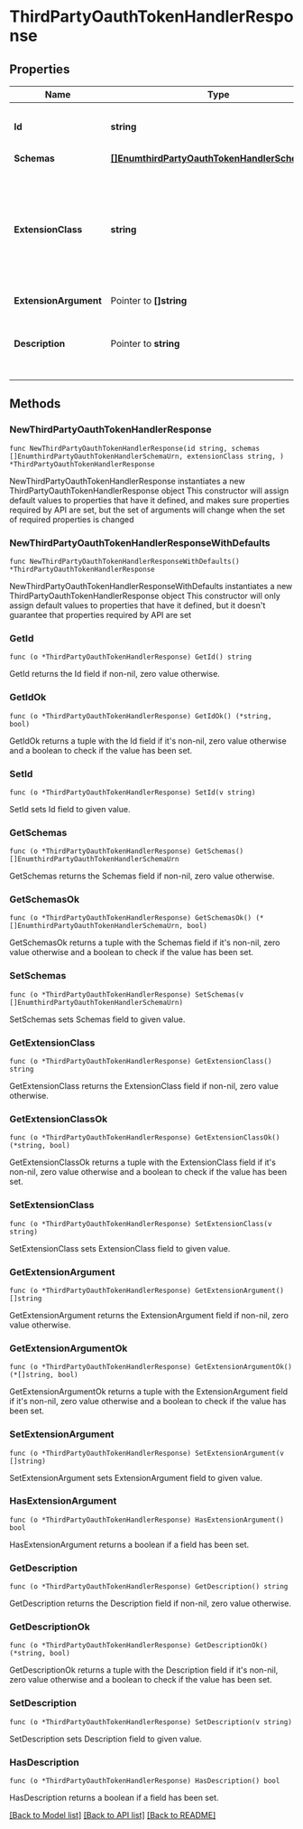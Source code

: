 # ThirdPartyOauthTokenHandlerResponse

## Properties

Name | Type | Description | Notes
------------ | ------------- | ------------- | -------------
**Id** | **string** | Name of the OAuth Token Handler | 
**Schemas** | [**[]EnumthirdPartyOauthTokenHandlerSchemaUrn**](EnumthirdPartyOauthTokenHandlerSchemaUrn.md) |  | 
**ExtensionClass** | **string** | The fully-qualified name of the Java class providing the logic for the Third Party OAuth Token Handler. | 
**ExtensionArgument** | Pointer to **[]string** |  | [optional] 
**Description** | Pointer to **string** | A description for this OAuth Token Handler | [optional] 

## Methods

### NewThirdPartyOauthTokenHandlerResponse

`func NewThirdPartyOauthTokenHandlerResponse(id string, schemas []EnumthirdPartyOauthTokenHandlerSchemaUrn, extensionClass string, ) *ThirdPartyOauthTokenHandlerResponse`

NewThirdPartyOauthTokenHandlerResponse instantiates a new ThirdPartyOauthTokenHandlerResponse object
This constructor will assign default values to properties that have it defined,
and makes sure properties required by API are set, but the set of arguments
will change when the set of required properties is changed

### NewThirdPartyOauthTokenHandlerResponseWithDefaults

`func NewThirdPartyOauthTokenHandlerResponseWithDefaults() *ThirdPartyOauthTokenHandlerResponse`

NewThirdPartyOauthTokenHandlerResponseWithDefaults instantiates a new ThirdPartyOauthTokenHandlerResponse object
This constructor will only assign default values to properties that have it defined,
but it doesn't guarantee that properties required by API are set

### GetId

`func (o *ThirdPartyOauthTokenHandlerResponse) GetId() string`

GetId returns the Id field if non-nil, zero value otherwise.

### GetIdOk

`func (o *ThirdPartyOauthTokenHandlerResponse) GetIdOk() (*string, bool)`

GetIdOk returns a tuple with the Id field if it's non-nil, zero value otherwise
and a boolean to check if the value has been set.

### SetId

`func (o *ThirdPartyOauthTokenHandlerResponse) SetId(v string)`

SetId sets Id field to given value.


### GetSchemas

`func (o *ThirdPartyOauthTokenHandlerResponse) GetSchemas() []EnumthirdPartyOauthTokenHandlerSchemaUrn`

GetSchemas returns the Schemas field if non-nil, zero value otherwise.

### GetSchemasOk

`func (o *ThirdPartyOauthTokenHandlerResponse) GetSchemasOk() (*[]EnumthirdPartyOauthTokenHandlerSchemaUrn, bool)`

GetSchemasOk returns a tuple with the Schemas field if it's non-nil, zero value otherwise
and a boolean to check if the value has been set.

### SetSchemas

`func (o *ThirdPartyOauthTokenHandlerResponse) SetSchemas(v []EnumthirdPartyOauthTokenHandlerSchemaUrn)`

SetSchemas sets Schemas field to given value.


### GetExtensionClass

`func (o *ThirdPartyOauthTokenHandlerResponse) GetExtensionClass() string`

GetExtensionClass returns the ExtensionClass field if non-nil, zero value otherwise.

### GetExtensionClassOk

`func (o *ThirdPartyOauthTokenHandlerResponse) GetExtensionClassOk() (*string, bool)`

GetExtensionClassOk returns a tuple with the ExtensionClass field if it's non-nil, zero value otherwise
and a boolean to check if the value has been set.

### SetExtensionClass

`func (o *ThirdPartyOauthTokenHandlerResponse) SetExtensionClass(v string)`

SetExtensionClass sets ExtensionClass field to given value.


### GetExtensionArgument

`func (o *ThirdPartyOauthTokenHandlerResponse) GetExtensionArgument() []string`

GetExtensionArgument returns the ExtensionArgument field if non-nil, zero value otherwise.

### GetExtensionArgumentOk

`func (o *ThirdPartyOauthTokenHandlerResponse) GetExtensionArgumentOk() (*[]string, bool)`

GetExtensionArgumentOk returns a tuple with the ExtensionArgument field if it's non-nil, zero value otherwise
and a boolean to check if the value has been set.

### SetExtensionArgument

`func (o *ThirdPartyOauthTokenHandlerResponse) SetExtensionArgument(v []string)`

SetExtensionArgument sets ExtensionArgument field to given value.

### HasExtensionArgument

`func (o *ThirdPartyOauthTokenHandlerResponse) HasExtensionArgument() bool`

HasExtensionArgument returns a boolean if a field has been set.

### GetDescription

`func (o *ThirdPartyOauthTokenHandlerResponse) GetDescription() string`

GetDescription returns the Description field if non-nil, zero value otherwise.

### GetDescriptionOk

`func (o *ThirdPartyOauthTokenHandlerResponse) GetDescriptionOk() (*string, bool)`

GetDescriptionOk returns a tuple with the Description field if it's non-nil, zero value otherwise
and a boolean to check if the value has been set.

### SetDescription

`func (o *ThirdPartyOauthTokenHandlerResponse) SetDescription(v string)`

SetDescription sets Description field to given value.

### HasDescription

`func (o *ThirdPartyOauthTokenHandlerResponse) HasDescription() bool`

HasDescription returns a boolean if a field has been set.


[[Back to Model list]](../README.md#documentation-for-models) [[Back to API list]](../README.md#documentation-for-api-endpoints) [[Back to README]](../README.md)


